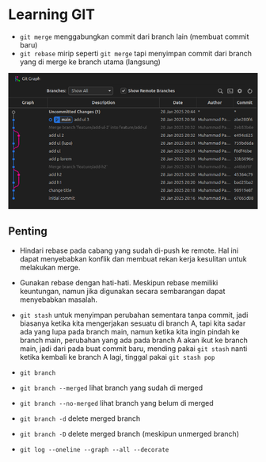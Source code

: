 # Learning GIT

- `git merge` menggabungkan commit dari branch lain (membuat commit baru)
- `git rebase` mirip seperti `git merge` tapi menyimpan commit dari branch yang di merge ke branch utama (langsung)

![alt](./images/image.png)

## Penting

- Hindari rebase pada cabang yang sudah di-push ke remote. Hal ini dapat menyebabkan konflik dan membuat rekan kerja kesulitan untuk melakukan merge.
- Gunakan rebase dengan hati-hati. Meskipun rebase memiliki keuntungan, namun jika digunakan secara sembarangan dapat menyebabkan masalah.

- `git stash` untuk menyimpan perubahan sementara tanpa commit, jadi biasanya ketika kita mengerjakan sesuatu di branch A, tapi kita sadar ada yang lupa pada branch main, namun ketika kita ingin pindah ke branch main, perubahan yang ada pada branch A akan ikut ke branch main, jadi dari pada buat commit baru, mending pakai `git stash` nanti ketika kembali ke branch A lagi, tinggal pakai `git stash pop`

- `git branch`
- `git branch --merged` lihat branch yang sudah di merged
- `git branch --no-merged` lihat branch yang belum di merged
- `git branch -d` delete merged branch
- `git branch -D` delete merged branch (meskipun unmerged branch)
- `git log --oneline --graph --all --decorate`
